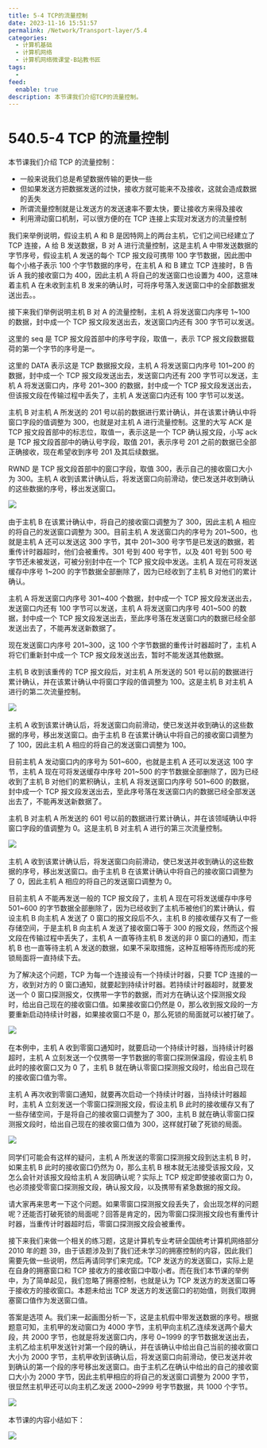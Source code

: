 ```yaml
---
title: 5-4 TCP的流量控制
date: 2023-11-16 15:51:57
permalink: /Network/Transport-layer/5.4
categories:
  - 计算机基础
  - 计算机网络
  - 计算机网络微课堂-B站教书匠
tags:
  - 
feed:
  enable: true
description: 本节课我们介绍TCP的流量控制。
---
```




# 540.5-4 TCP 的流量控制

本节课我们介绍 TCP 的流量控制：

<!-- more -->


* 一般来说我们总是希望数据传输的更快一些
* 但如果发送方把数据发送的过快，接收方就可能来不及接收，这就会造成数据的丢失
* 所谓流量控制就是让发送方的发送速率不要太快，要让接收方来得及接收
* 利用滑动窗口机制，可以很方便的在 TCP 连接上实现对发送方的流量控制

我们来举例说明，假设主机 A 和 B 是因特网上的两台主机，它们之间已经建立了 TCP 连接，A 给 B 发送数据，B 对 A 进行流量控制，这是主机 A 中带发送数据的字节序号，假设主机 A 发送的每个 TCP 报文段可携带 100 字节数据，因此图中每个小格子表示 100 个字节数据的序号，在主机 A 和 B 建立 TCP 连接时，B 告诉 A 我的接收窗口为 400，因此主机 A 将自己的发送窗口也设置为 400，这意味着主机 A 在未收到主机 B 发来的确认时，可将序号落入发送窗口中的全部数据发送出去。。

接下来我们举例说明主机 B 对 A 的流量控制，主机 A 将发送窗口内序号 1\~100 的数据，封中成一个 TCP 报文段发送出去，发送窗口内还有 300 字节可以发送。

这里的 seq 是 TCP 报文段首部中的序号字段，取值一，表示 TCP 报文段数据载荷的第一个字节的序号是一。

这里的 DATA 表示这是 TCP 数据报文段，主机 A 将发送窗口内序号 101\~200 的数据，封中成一个 TCP 报文段发送出去，发送窗口内还有 200 字节可以发送，主机 A 将发送窗口内，序号 201\~300 的数据，封中成一个 TCP 报文段发送出去，但该报文段在传输过程中丢失了，主机 A 发送窗口内还有 100 字节可以发送。

主机 B 对主机 A 所发送的 201 号以前的数据进行累计确认，并在该累计确认中将窗口字段的值调整为 300，也就是对主机 A 进行流量控制。这里的大写 ACK 是 TCP 报文段首部中的标志位，取值一，表示这是一个 TCP 确认报文段，小写 ack 是 TCP 报文段首部中的确认号字段，取值 201，表示序号 201 之前的数据已全部正确接收，现在希望收到序号 201 及其后续数据。

RWND 是 TCP 报文段首部中的窗口字段，取值 300，表示自己的接收窗口大小为 300。主机 A 收到该累计确认后，将发送窗口向前滑动，使已发送并收到确认的这些数据的序号，移出发送窗口。

​![](https://image.peterjxl.com/blog/image-20211219102013-pdxi38m.png)​

由于主机 B 在该累计确认中，将自己的接收窗口调整为了 300，因此主机 A 相应的将自己的发送窗口调整为 300。目前主机 A 发送窗口内的序号为 201\~500，也就是主机 A 还可以发送这 300 字节，其中 201\~300 号字节是已发送的数据，若重传计时器超时，他们会被重传。301 号到 400 号字节，以及 401 号到 500 号字节还未被发送，可被分别封中在一个 TCP 报文段中发送。主机 A 现在可将发送缓存中序号 1\~200 的字节数据全部删除了，因为已经收到了主机 B 对他们的累计确认。

主机 A 将发送窗口内序号 301\~400 个数据，封中成一个 TCP 报文段发送出去，发送窗口内还有 100 字节可以发送，主机 A 将发送窗口内序号 401\~500 的数据，封中成一个 TCP 报文段发送出去，至此序号落在发送窗口内的数据已经全部发送出去了，不能再发送新数据了。

现在发送窗口内序号 201\~300，这 100 个字节数据的重传计时器超时了，主机 A 将它们重新封中成一个 TCP 报文段发送出去，暂时不能发送其他数据。

主机 B 收到该重传的 TCP 报文段后，对主机 A 所发送的 501 号以前的数据进行累计确认，并在该累计确认中将窗口字段的值调整为 100。这是主机 B 对主机 A 进行的第二次流量控制。

​![](https://image.peterjxl.com/blog/image-20211219102251-zf0pooy.png)​

主机 A 收到该累计确认后，将发送窗口向前滑动，使已发送并收到确认的这些数据的序号，移出发送窗口。由于主机 B 在该累计确认中将自己的接收窗口调整为了 100，因此主机 A 相应的将自己的发送窗口调整为 100。

目前主机 A 发动窗口内的序号为 501\~600，也就是主机 A 还可以发送这 100 字节，主机 A 现在可将发送缓存中序号 201\~500 的字节数据全部删除了，因为已经收到了主机 B 对他们的累积确认，主机 A 将发送窗口内序号 501\~600 的数据，封中成一个 TCP 报文段发送出去，至此序号落在发送窗口内的数据已经全部发送出去了，不能再发送新数据了。

主机 B 对主机 A 所发送的 601 号以前的数据进行累计确认，并在该领域确认中将窗口字段的值调整为 0。这是主机 B 对主机 A 进行的第三次流量控制。

​![](https://image.peterjxl.com/blog/image-20211219102343-pcgji7r.png)​

主机 A 收到该累计确认后，将发送窗口向前滑动，使已发送并收到确认的这些数据的序号，移出发送窗口。由于主机 B 在该累计确认中将自己的接收窗口调整为了 0，因此主机 A 相应的将自己的发送窗口调整为 0。

目前主机 A 不能再发送一般的 TCP 报文段了，主机 A 现在可将发送缓存中序号 501\~600 的字节数据全部删除了，因为已经收到了主机币被他们的累计确认，假设主机 B 向主机 A 发送了 0 窗口的报文段后不久，主机 B 的接收缓存又有了一些存储空间，于是主机 B 向主机 A 发送了接收窗口等于 300 的报文段，然而这个报文段在传输过程中丢失了，主机 A 一直等待主机 B 发送的非 0 窗口的通知，而主机 B 也一直等待主机 A 发送的数据，如果不采取措施，这种互相等待而形成的死锁局面将一直持续下去。

为了解决这个问题，TCP 为每一个连接设有一个持续计时器，只要 TCP 连接的一方，收到对方的 0 窗口通知，就要起到持续计时器。若持续计时器超时，就要发送一个 0 窗口探测报文，仅携带一字节的数据，而对方在确认这个探测报文段时，给出自己现在的接收窗口值。如果接收窗口仍然是 0，那么收到报文段的一方要重新启动持续计时器，如果接收窗口不是 0，那么死锁的局面就可以被打破了。

​![](https://image.peterjxl.com/blog/image-20211219102533-qh4u1ne.png)​

在本例中，主机 A 收到零窗口通知时，就要启动一个持续计时器，当持续计时器超时，主机 A 立刻发送一个仅携带一字节数据的零窗口探测保温段，假设主机 B 此时的接收窗口又为 0 了，主机 B 就在确认零窗口探测报文段时，给出自己现在的接收窗口值为零。

主机 A 再次收到零窗口通知，就要再次启动一个持续计时器，当持续计时器超时，主机 A 立刻发送一个零窗口探测报文段，假设主机 B 此时的接收缓存又有了一些存储空间，于是将自己的接收窗口调整为了 300，主机 B 就在确认零窗口探测报文段时，给出自己现在的接收窗口值为 300，这样就打破了死锁的局面。

​![](https://image.peterjxl.com/blog/image-20211219102644-kllta01.png)​

同学们可能会有这样的疑问，主机 A 所发送的零窗口探测报文段到达主机 B 时，如果主机 B 此时的接收窗口仍然为 0，那么主机 B 根本就无法接受该报文段，又怎么会针对该报文段给主机 A 发回确认呢？实际上 TCP 规定即使接收窗口为 0，也必须接受零窗口探测报文段，确认报文段，以及携带有紧急数据的报文段。

请大家再来思考一下这个问题。如果零窗口探测报文段丢失了，会出现怎样的问题呢？还能否打破死锁的局面呢？回答是肯定的，因为零窗口探测报文段也有重传计时器，当重传计时器超时后，零窗口探测报文段会被重传。

接下来我们来做一个相关的练习题，这是计算机专业考研全国统考计算机网络部分 2010 年的题 39，由于该题涉及到了我们还未学习的拥塞控制的内容，因此我们需要先做一些说明，然后再请同学们来完成。TCP 发送方的发送窗口，实际上是在自身的拥塞窗口和 TCP 接收方的接收窗口中取小者。而在我们本节课的举例中，为了简单起见，我们忽略了拥塞控制，也就是认为 TCP 发送方的发送窗口等于接收方的接收窗口。本题未给出 TCP 发送方的发送窗口的初始值，则我们取拥塞窗口值作为发送窗口值。

答案是选项 A。我们来一起画图分析一下，这是主机假中带发送数据的序号。根据题意可知，主机甲的发动窗口为 4000 字节，主机甲向主机乙连续发送两个最大段，共 2000 字节，也就是将发送窗口内，序号 0\~1999 的字节数据发送出去，主机乙给主机甲发送针对第一个段的确认，并在该确认中给出自己当前的接收窗口大小为 2000 字节，主机甲收到该确认后，将发送窗口向前滑动，使已发送并收到确认的第一个段的序号移出发送窗口。由于主机乙在确认中给出的自己的接收窗口大小为 2000 字节，因此主机甲相应的将自己的发送窗口调整为 2000 字节，很显然主机甲还可以向主机乙发送 2000\~2999 号字节数据，共 1000 个字节。

​![](https://image.peterjxl.com/blog/image-20211219102914-kggamna.png)​

本节课的内容小结如下：

​![](https://image.peterjxl.com/blog/image-20211219102944-hkw9zic.png)​

‍

‍

